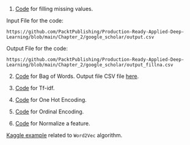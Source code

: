  

1. [Code](../google_scholar/fill_missing.py) for filling missing values.

Input File for the code:

    https://github.com/PacktPublishing/Production-Ready-Applied-Deep-Learning/blob/main/Chapter_2/google_scholar/output.csv

Output File for the code:
    
    https://github.com/PacktPublishing/Production-Ready-Applied-Deep-Learning/blob/main/Chapter_2/google_scholar/output_fillna.csv

2. [Code](./bag_of_words_and_tf_idf.py) for Bag of Words. Output file CSV file [here](./output_bow.csv). 

3. [Code](./bag_of_words_and_tf_idf.py) for Tf-idf.

4. [Code](./one_hot_encoding.py) for One Hot Encoding.

5. [Code](./ordinal_encoding.py) for Ordinal Encoding.

6. [Code](./normalize.py) for Normalize a feature.

 
 [Kaggle example](https://www.kaggle.com/pierremegret/gensim-word2vec-tutorial) related to `Word2Vec` algorithm.